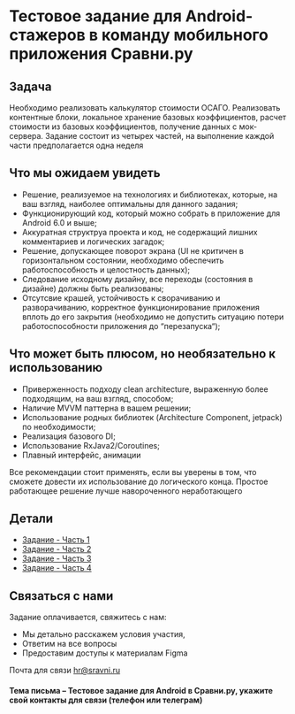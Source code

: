 # Тестовое задание для Android-стажеров в команду мобильного приложения Сравни.ру

## Задача
Необходимо реализовать калькулятор стоимости ОСАГО. Реализовать контентные блоки, локальное хранение базовых коэффициентов, расчет стоимости из базовых коэффициентов, получение данных с мок-сервера. Задание состоит из четырех частей, на выполнение каждой части предполагается одна неделя 

## Что мы ожидаем увидеть
* Решение, реализуемое на технологиях и библиотеках, которые, на ваш взгляд, наиболее оптимальны для данного задания;
* Функционирующий код, который можно собрать в приложение для Android 6.0 и выше;
* Аккуратная структруа проекта и код, не содержащий лишних комментариев и логических загадок;
* Решение, допускающее поворот экрана (UI не критичен в горизонтальном состоянии, необходимо обеспечить работоспособность и целостность данных);
* Следование исходному дизайну, все переходы (состояния в дизайне) должны быть реализованы;
* Отсутсвие крашей, устойчивость к сворачиванию и разворачиванию, корректное функционирование приложения вплоть до его закрытия (необходимо не допустить ситуацию потери работоспособности приложения до “перезапуска“);

## Что может быть плюсом, но необязательно к использованию
* Приверженность подходу clean architecture, выраженную более подходящим, на ваш взгляд, способом;
* Наличие MVVM паттерна в вашем решении;
* Использование родных библиотек (Architecture Component, jetpack) по необходимости;
* Реализация базового DI;
* Использование RxJava2/Coroutines;
* Плавный интерфейс, анимации

Все рекомендации стоит применять, если вы уверены в том, что сможете довести их использование до логического конца. Простое работающее решение лучше навороченного неработающего

## Детали
- [Задание - Часть 1](/TestTask1/README.md)
- [Задание - Часть 2](/TestTask2/README.md)
- [Задание - Часть 3](/TestTask3/README.md)
- [Задание - Часть 4](/TestTask4/README.md)

## Связаться с нами
Задание оплачивается, свяжитесь с нам:
- Мы детально расскажем условия участия,
- Ответим на все вопросы
- Предоставим доступы к материалам  Figma

Почта для связи hr@sravni.ru
#### Тема письма – Тестовое задание для Android в Сравни.ру, укажите свой контакты для связи (телефон или телеграм)



